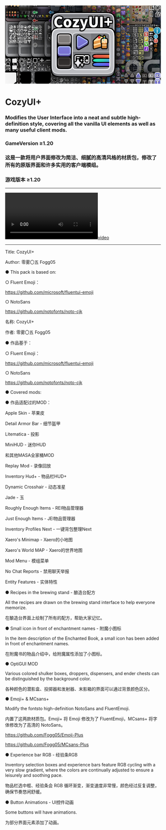![image](description_image/banner.jpg)

# CozyUI+

### Modifies the User Interface into a neat and subtle high-definition style, covering all the vanilla UI elements as well as many useful client mods.
### GameVersion ≥1.20
### 这是一款将用户界面修改为简洁、细腻的高清风格的材质包，修改了所有的原版界面和许多实用的客户端模组。
### 游戏版本 ≥1.20
***

[![video](description_image/video.mp4)](https://github.com/user-attachments/assets/5420f016-3171-4bba-889a-6df9e3b2f68d)

***

   Title: CozyUI+
   
   Author: 零雾〇五 Fogg05
   
● This pack is based on:

○ Fluent Emoji：

https://github.com/microsoft/fluentui-emoji

○ NotoSans

https://github.com/notofonts/noto-cjk


   名称: CozyUI+
   
   作者: 零雾〇五 Fogg05
   
● 作品基于：

○ Fluent Emoji：

https://github.com/microsoft/fluentui-emoji

○ NotoSans

https://github.com/notofonts/noto-cjk


● Covered mods:

● 作品适配过的MOD：

Apple Skin - 苹果皮

Detail Armor Bar - 细节盔甲

Litematica - 投影

MiniHUD - 迷你HUD

和其他MASA全家桶MOD

Replay Mod - 录像回放

Inventory Hud+ - 物品栏HUD+

Dynamic Crosshair - 动态准星

Jade - 玉

Roughly Enough Items - REI物品管理器

Just Enough Items - JEI物品管理器

Inventory Profiles Next - 一键背包整理Next

Xaero's Minimap - Xaero的小地图

Xaero's World MAP - Xaero的世界地图

Mod Menu - 模组菜单

No Chat Reports - 禁用聊天举报

Entity Features - 实体特性


● Recipes in the brewing stand - 酿造台配方

All the recipes are drawn on the brewing stand interface to help everyone memorize.

在酿造台界面上绘制了所有的配方，帮助大家记忆。


● Small icon in front of enchantment names - 附魔小图标

In the item description of the Enchanted Book, a small icon has been added in front of enchantment names.

在附魔书的物品介绍中，给附魔属性添加了小图标。

● OptiGUI MOD

Various colored shulker boxes, droppers, dispensers, and ender chests can be distinguished by the background color.

各种颜色的潜影盒、投掷器和发射器、末影箱的界面可以通过背景颜色区分。


● Emoji+ & MCsans+

Modify the fontsto high-definition NotoSans and FluentEmoji.

内置了这两款材质包。Emoji+ 将 Emoji 修改为了 FluentEmoji，MCsans+ 将字体修改为了高清的 NotoSans。

https://github.com/Fogg05/Emoji-Plus

https://github.com/Fogg05/MCsans-Plus


● Experience bar RGB - 经验条RGB

Inventory selection boxes and experience bars feature RGB cycling with a very slow gradient, where the colors are continually adjusted to ensure a leisurely and soothing pace.

物品栏选中框、经验条会 RGB 循环渐变，渐变速度非常慢，颜色经过反复调整，确保节奏悠闲舒缓。


● Button Animations - UI控件动画

Some buttons will have animations.

为部分界面元素添加了动画。




